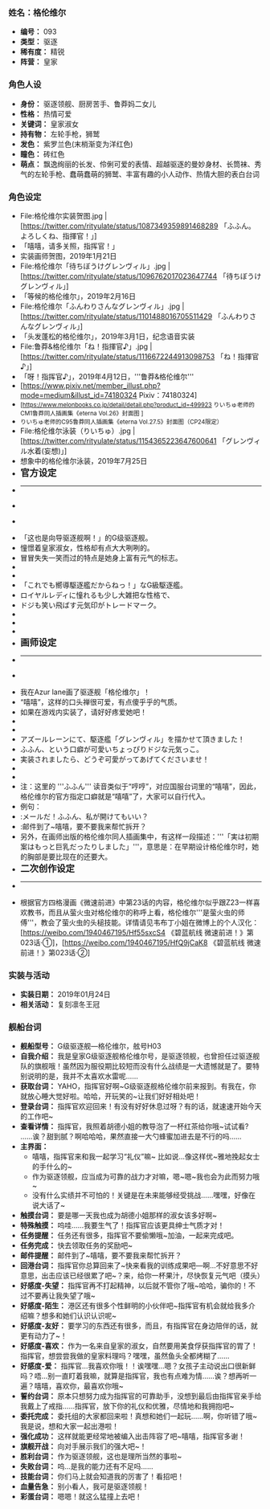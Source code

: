 ### 姓名：格伦维尔
* **编号：** 093
* **类型：** 驱逐
* **稀有度：** 精锐
* **阵营：** 皇家


### 角色人设
* **身份：** 驱逐领舰、厨房苦手、鲁莽妈二女儿
* **性格：** 热情可爱
* **关键词：** 皇家淑女
* **持有物：** 左轮手枪，狮鹫
* **发色：** 紫罗兰色(末梢渐变为洋红色)
* **瞳色：** 砖红色
* **萌点：** 飘逸绚丽的长发、伶俐可爱的表情、超越驱逐的曼妙身材、长筒袜、秀气的左轮手枪、蠢萌蠢萌的狮鹫、丰富有趣的小人动作、热情大胆的表白台词


### 角色设定
* File:格伦维尔实装贺图.jpg | [https://twitter.com/rityulate/status/1087349359891468289 「ふふん。よろしくね、指揮官！」]
* 「嘻嘻，请多关照，指挥官！」
* 实装画师贺图，2019年1月21日
* File:格伦维尔「待ちぼうけグレンヴィル」.jpg | [https://twitter.com/rityulate/status/1096762017023647744 「待ちぼうけグレンヴィル」]
* 「等候的格伦维尔」，2019年2月16日
* File:格伦维尔「ふんわりさんなグレンヴィル」.jpg | [https://twitter.com/rityulate/status/1101488016705511429 「ふんわりさんなグレンヴィル」]
* 「头发蓬松的格伦维尔」，2019年3月1日，纪念语音实装
* File:鲁莽&格伦维尔「ね！指揮官♪」.jpg | [https://twitter.com/rityulate/status/1116672244913098753 「ね！指揮官♪」]
* 「呀！指挥官♪」，2019年4月12日，'''鲁莽&格伦维尔'''
* [https://www.pixiv.net/member_illust.php?mode=medium&illust_id=74180324 Pixiv：74180324]
* <small>[https://www.melonbooks.co.jp/detail/detail.php?product_id=499923 りいちゅ老师的CM1鲁莽同人插画集《eterna Vol.26》封面图 ]
* りいちゅ老师的C95鲁莽同人插画集《eterna Vol.27.5》封面图（CP24限定）</small><!-- この二人はぺアで描いでみたかったので描けて満足です -->
* File:格伦维尔泳装（りいちゅ）.jpg | [https://twitter.com/rityulate/status/1154365223647600641 「グレンヴィル水着(妄想)」]
* 想象中的格伦维尔泳装，2019年7月25日
* <span style="font-size:18px; font-weight:bolder; ">官方设定</span>
* ----
* <div class="row">
* <div class="col-md-4">
* 「这也是向导驱逐舰啊！」的G级驱逐舰。
* 憧憬着皇家淑女，性格却有点大大咧咧的。
* 冒冒失失一笑而过的特点是她身上富有元气的标志。
* </div>
* <div class="col-md-8">
* 「これでも嚮導駆逐艦だからねっ！」なG級駆逐艦。
* ロイヤルレディに憧れるも少し大雑把な性格で、
* ドジも笑い飛ばす元気印がトレードマーク。
* </div>
* </div>
* <div class="row">
* <span style="font-size:18px; font-weight:bolder; ">画师设定</span>
* ----
* <div class="col-md-4">
* 我在Azur lane画了驱逐舰「格伦维尔」！
* “嘻嘻”，这样的口头禅很可爱，有点傻乎乎的气质。
* 如果在游戏内实装了，请好好疼爱她吧！
* </div>
* <div class="col-md-8">
* アズールレーンにて、駆逐艦「グレンヴィル」を描かせて頂きました！
* ふふん、という口癖が可愛いちょっぴりドジな元気っこ。
* 実装されましたら、どうぞ可愛がってあげてくださいませ！
* </div>
* </div>
* 注：这里的 '''ふふん''' 读音类似于“哼哼”，对应国服台词里的“嘻嘻”，因此，格伦维尔的官方指定口癖就是“嘻嘻”了，大家可以自行代入。
* 例句：
* :メールだ！ふふん、私が開けてもいい？
* :邮件到了~嘻嘻，要不要我来帮忙拆开？
* 另外，在画师出版的格伦维尔同人插画集中，有这样一段描述：'''「実は初期案はもっと巨乳だったりしました」'''，意思是：在早期设计格伦维尔时，她的胸部是要比现在的还要大。
* <span style="font-size:18px; font-weight:bolder; ">二次创作设定</span>
* ----
* 根据官方四格漫画《微速前进》中第23话的内容，格伦维尔似乎跟Z23一样喜欢教书，而且从萤火虫对格伦维尔的称呼上看，格伦维尔'''是萤火虫的师傅'''，教会了萤火虫的头槌技能。详情请见韦布丁小姐在微博上的个人汉化：[https://weibo.com/1940467195/Hf55sxcS4 《碧蓝航线 微速前进！》第023话·①]，[https://weibo.com/1940467195/HfQ9jCaK8 《碧蓝航线 微速前进！》第023话·②]


### 实装与活动
* **实装日期：** 2019年01月24日
* **相关活动：** 复刻凛冬王冠


### 舰船台词
* **舰船型号：** G级驱逐舰—格伦维尔，舷号H03
* **自我介绍：** 我是皇家G级驱逐舰格伦维尔号，是驱逐领舰，也曾担任过驱逐舰队的旗舰哦！虽然因为服役期比较短而没有什么战绩是一大遗憾就是了。要特别说明的是，我并不太喜欢水雷呢……
* **获取台词：** YAHO，指挥官好啊~G级驱逐舰格伦维尔前来报到。有我在，你就放心睡大觉好啦。哈哈，开玩笑的~让我们好好相处吧！
* **登录台词：** 指挥官欢迎回来！有没有好好休息过呀？有的话，就速速开始今天的工作吧~
* **查看详情：** 指挥官，我照着胡德小姐的教导泡了一杯红茶给你哦~试试看? ……诶？甜到腻？啊哈哈哈，果然直接一大勺蜂蜜加进去是不行的吗……
* **主界面：**
  * 嘻嘻，指挥官来和我一起学习“礼仪”嘛~ 比如说…像这样优~雅地挽起女士的手什么的~
  * 作为驱逐领舰，应当成为可靠的战力才对嘛，嗯~嗯~我也会为此而努力哦~
  * 没有什么实绩并不可怕的！关键是在未来能够经受挑战……嘿嘿，好像在说大话了~
* **触摸台词：** 要是哪一天我也成为胡德小姐那样的淑女该多好啊~
* **特殊触摸：** 呜哇……我要生气了！指挥官应该更具绅士气质才对！
* **任务提醒：** 任务还有很多，指挥官不要偷懒哦~加油，一起来完成吧。
* **任务完成：** 快去领取任务的奖励吧~
* **邮件提醒：** 邮件到了~嘻嘻，要不要我来帮忙拆开？
* **回港台词：** 指挥官你总算回来了~快来看我的训练成果吧—啊…不好意思不好意思，出击应该已经很累了吧~？来，给你一杯果汁，尽快恢复元气吧（摸头）
* **好感度-失望：** 指挥官再不打起精神，以后就不管你了哦~哈哈，骗你的！不过不要再让我失望了哦~
* **好感度-陌生：** 港区还有很多个性鲜明的小伙伴吧~指挥官有机会就给我多介绍嘛？想多和她们认识认识呢~
* **好感度-友好：** 要学习的东西还有很多，而且，有指挥官在身边陪伴的话，就更有动力了~！
* **好感度-喜欢：** 作为一名来自皇家的淑女，自然要用美食俘获指挥官的胃了！指挥官，想尝尝我做的皇家料理吗？嘿嘿，虽然鱼头全都烤糊了……
* **好感度-爱：** 指挥官…我喜欢你哦！！诶嘿嘿…嗯？女孩子主动说出口很新鲜吗？唔…别一直盯着我嘛，就算是指挥官，我也有点难为情……诶？想再听一遍？嘻嘻，喜欢你，最喜欢你哦~
* **誓约台词：** 原本只想努力成为指挥官的可靠助手，没想到最后由指挥官亲手给我戴上了戒指……指挥官，放下你的礼仪和优雅，尽情地和我拥抱吧~
* **委托完成：** 委托组的大家都回来啦！真想和她们一起玩……啊，你听错了哦~我是说，想和大家一起出港啦！
* **强化成功：** 这样就能更经常地被编入出击阵容了吧~嘻嘻，指挥官多谢！
* **旗舰开战：** 向对手展示我们的强大吧~！
* **胜利台词：** 作为驱逐领舰，这也是理所当然的事啦~
* **失败台词：** 呜…是我的能力还有不足吗……
* **技能台词：** 你们马上就会知道我的厉害了！看招吧！
* **血量告急：** 别小看人，我可是驱逐领舰！
* **彩蛋台词：** 嗯嗯！就这么猛撞上去吧！
